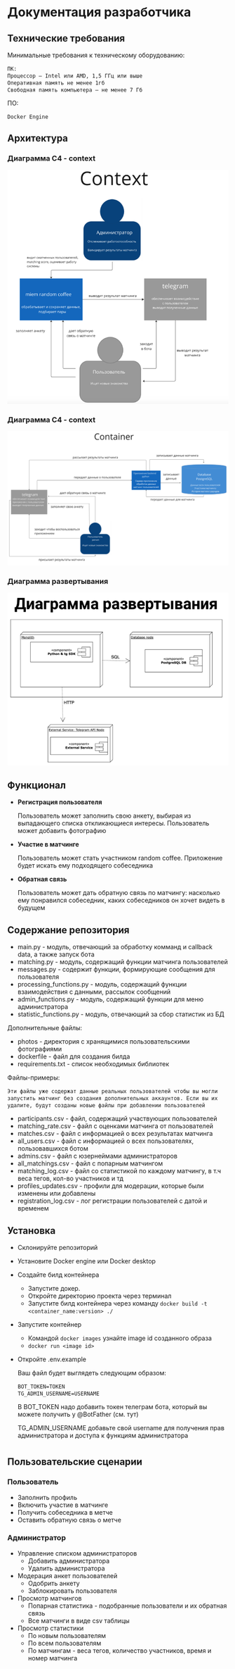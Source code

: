 # Документация разработчика

## Технические требования
Минимальные требования к техническому оборудованию:

    ПК:
    Процессор — Intel или AMD, 1,5 ГГц или выше
    Оперативная память не менее 1гб
    Свободная память компьютера – не менее 7 Гб

ПО:

    Docker Engine

## Архитектура

### Диаграмма C4 - context
![Диаграмма C4 - context](c4_context_diagram.png)

### Диаграмма C4 - context
![img_1.png](c4_container_diagram.png)

### Диаграмма развертывания
![img.png](deployment_diagram.png)

## Функционал


- **Регистрация пользователя**

    Пользователь может заполнить свою анкету, выбирая из выпадающего списка откликающиеся интересы. Пользователь может добавить фотографию

- **Участие в матчинге**

    Пользователь может стать участником random coffee. Приложение будет искать ему подходящего собеседника

- **Обратная связь**

    Пользователь может дать обратную связь по матчингу: насколько ему понравился собеседник, каких собеседников он хочет видеть в будущем


## Содержание репозитория
- main.py - модуль, отвечающий за обработку комманд и callback data, а также запуск бота
- matching.py - модуль, содержащий функции матчинга пользователей
- messages.py - содержит функции, формирующие сообщения для пользователя
- processing_functions.py - модуль, содержащий функции взаимодействия с данными, рассылок сообщений
- admin_functions.py - модуль, содержащий функции для меню администратора
- statistic_functions.py - модуль, отвечающий за сбор статистик из БД


Дополнительные файлы:
- photos - директория с хранящимися пользовательскими фотографиями
- dockerfile - файл для создания билда
- requirements.txt - список необходимых библиотек

Файлы-примеры:

    Эти файлы уже содержат данные реальных пользователей чтобы вы могли запустить матчинг без создания дополнительных аккаунтов. Если вы их удалите, будут созданы новые файлы при добавлении пользователей

- participants.csv - файл, содержащий участвующих пользователей
- matching_rate.csv - файл с оценками матчинга от пользователей
- matches.csv - файл с информацией о всех результатах матчинга
- all_users.csv - файл с информацией о всех пользователях, пользовавшихся ботом
- admins.csv - файл с юзернеймами администраторов
- all_matchings.csv - файл с попарным матчингом
- matching_log.csv - файл со статистикой по каждому матчингу, в т.ч веса тегов, кол-во участников и тд
- profiles_updates.csv - профили для модерации, которые были изменены или добавлены
- registration_log.csv - лог регистрации пользователей с датой и временем

## Установка
- Склонируйте репозиторий
- Установите Docker engine или Docker desktop
- Создайте билд контейнера

    - Запустите докер.
    - Откройте директорию проекта через терминал
    - Запустите билд контейнера через команду `docker build -t <container_name:version> ./`
- Запустите контейнер
    - Командой `docker images` узнайте image id созданного образа
    - `docker run <image id>`
- Откройте .env.example

  Ваш файл будет выглядеть следующим образом:
  ```
  BOT_TOKEN=TOKEN
  TG_ADMIN_USERNAME=USERNAME
  ```
  В BOT_TOKEN надо добавить токен телеграм бота, который вы можете получить у @BotFather (см. тут)
  
  TG_ADMIN_USERNAME добавьте свой username для получения прав администратора и доступа к функциям администратора
#

## Пользовательские сценарии

### Пользователь

- Заполнить профиль
- Включить участие в матчинге
- Получить собеседника в метче
- Оставить обратную связь о метче


### Администратор

- Управление списком администраторов
  - Добавить администратора
  - Удалить администратора
- Модерация анкет пользователей
  - Одобрить анкету
  - Заблокировать пользователя
- Просмотр матчингов
  - Попарная статистика - подобранные пользователи и их обратная связь
  - Все матчинги в виде csv таблицы
- Просмотр статистики
  - По новым пользователям
  - По всем пользователям
  - По матчингам - веса тегов, количество участников, время и номер матчинга

